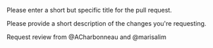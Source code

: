 
Please enter a short but specific title for the pull request.

Please provide a short description of the changes you're requesting.

Request review from @ACharbonneau and @marisalim
